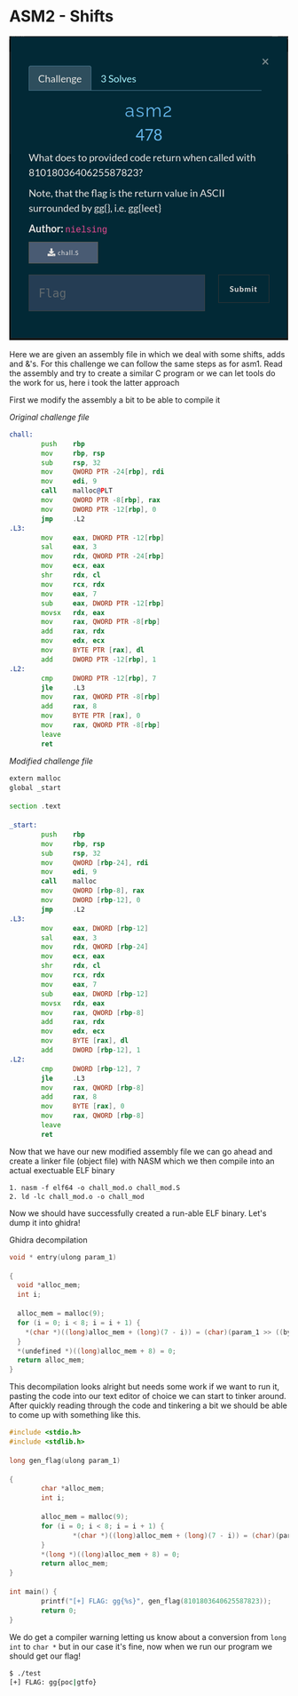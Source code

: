 # ASM2 - Shifts

![chal](challenge.png)

Here we are given an assembly file in which we deal with some shifts, adds and &'s. For this challenge we can follow the same steps as for asm1. Read the assembly and try to create a similar C program or we can let tools do the work for us, here i took the latter approach

First we modify the assembly a bit to be able to compile it

*Original challenge file*

```asm
chall:
        push    rbp
        mov     rbp, rsp
        sub     rsp, 32
        mov     QWORD PTR -24[rbp], rdi
        mov     edi, 9
        call    malloc@PLT
        mov     QWORD PTR -8[rbp], rax
        mov     DWORD PTR -12[rbp], 0
        jmp     .L2
.L3:
        mov     eax, DWORD PTR -12[rbp]
        sal     eax, 3
        mov     rdx, QWORD PTR -24[rbp]
        mov     ecx, eax
        shr     rdx, cl
        mov     rcx, rdx
        mov     eax, 7
        sub     eax, DWORD PTR -12[rbp]
        movsx   rdx, eax
        mov     rax, QWORD PTR -8[rbp]
        add     rax, rdx
        mov     edx, ecx
        mov     BYTE PTR [rax], dl
        add     DWORD PTR -12[rbp], 1
.L2:
        cmp     DWORD PTR -12[rbp], 7
        jle     .L3
        mov     rax, QWORD PTR -8[rbp]
        add     rax, 8
        mov     BYTE PTR [rax], 0
        mov     rax, QWORD PTR -8[rbp]
        leave
        ret

```

*Modified challenge file*

```asm
extern malloc
global _start

section .text

_start:
        push    rbp
        mov     rbp, rsp
        sub     rsp, 32
        mov     QWORD [rbp-24], rdi
        mov     edi, 9
        call    malloc
        mov     QWORD [rbp-8], rax
        mov     DWORD [rbp-12], 0
        jmp     .L2
.L3:
        mov     eax, DWORD [rbp-12]
        sal     eax, 3
        mov     rdx, QWORD [rbp-24]
        mov     ecx, eax
        shr     rdx, cl
        mov     rcx, rdx
        mov     eax, 7
        sub     eax, DWORD [rbp-12]
        movsx   rdx, eax
        mov     rax, QWORD [rbp-8]
        add     rax, rdx
        mov     edx, ecx
        mov     BYTE [rax], dl
        add     DWORD [rbp-12], 1
.L2:
        cmp     DWORD [rbp-12], 7
        jle     .L3
        mov     rax, QWORD [rbp-8]
        add     rax, 8
        mov     BYTE [rax], 0
        mov     rax, QWORD [rbp-8]
        leave
        ret
```

Now that we have our new modified assembly file we can go ahead and create a linker file (object file) with NASM which we then compile into an actual exectuable ELF binary

```
1. nasm -f elf64 -o chall_mod.o chall_mod.S
2. ld -lc chall_mod.o -o chall_mod
```

Now we should have successfully created a run-able ELF binary. Let's dump it into ghidra!


Ghidra decompilation

```C
void * entry(ulong param_1)

{
  void *alloc_mem;
  int i;
  
  alloc_mem = malloc(9);
  for (i = 0; i < 8; i = i + 1) {
    *(char *)((long)alloc_mem + (long)(7 - i)) = (char)(param_1 >> ((byte)(i << 3) & 0x3f));
  }
  *(undefined *)((long)alloc_mem + 8) = 0;
  return alloc_mem;
}

```

This decompilation looks alright but needs some work if we want to run it, pasting the code into our text editor of choice we can start to tinker around. After quickly reading through the code and tinkering a bit we should be able to come up with something like this.

```c
#include <stdio.h>
#include <stdlib.h>

long gen_flag(ulong param_1)

{
        char *alloc_mem;
        int i;

        alloc_mem = malloc(9);
        for (i = 0; i < 8; i = i + 1) {
                *(char *)((long)alloc_mem + (long)(7 - i)) = (char)(param_1 >> ((int)(i << 3) & 0x3f));
        }
        *(long *)((long)alloc_mem + 8) = 0;
        return alloc_mem;
}

int main() {
        printf("[+] FLAG: gg{%s}", gen_flag(8101803640625587823));
        return 0;
}

```

We do get a compiler warning letting us know about a conversion from `long int` to `char *` but in our case it's fine, now when we run our program we should get our flag!

```bash
$ ./test
[+] FLAG: gg{poc|gtfo}

```


